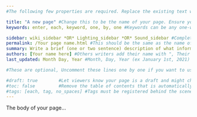 ```yaml
---
#The following few properties are required. Replace the existing text with your own (any text following a "#" is a comment and can be left alone)

title: "A new page" #Change this to be the name of your page. Ensure your text is enclose with quotation marks.
keywords: enter, each, keyword, one, by, one #Keywords can be any one-word phrase you like

sidebar: wiki_sidebar *OR* Lighting_sidebar *OR* Sound_sidebar #Completely delete all other options
permalink: /Your page name.html #This should be the same as the name of your file
summary: Write a brief (one or two sentence) description of what information is contained on this page.
authors: [Your name here] #Others writers add their name with ", Their name"
last_updated: Month Day, Year #Month, Day, Year (ex January 1st, 2021)

#These are optional, Uncomment these lines one by one if you want to use them

#draft: true        #Let viewers know your page is a draft and might change
#toc: false         #Remove the table of contents that is automatically
#tags: [each, tag, no_spaces] #Tags must be registered behind the scenes, check the contributing guide for a list of existing tags. 
---
```


The body of your page...